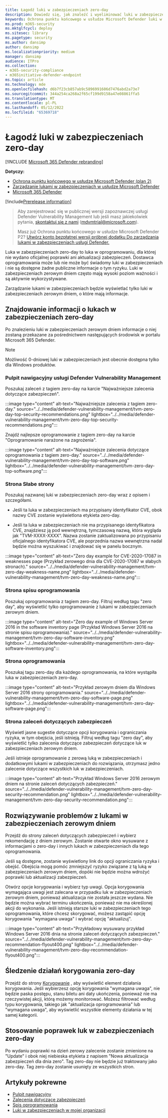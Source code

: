 ```yaml
---
title: Łagodź luki w zabezpieczeniach zero-day
description: Dowiedz się, jak znaleźć i wyeliminować luki w zabezpieczeniach zerowym dniem w środowisku za pośrednictwem Zarządzanie zagrożeniami i lukami.
keywords: Ochrona punktu końcowego w usłudze Microsoft Defender luki w zabezpieczeniach tvm zero day, tvm, threat & zarządzanie lukami w zabezpieczeniach, zero day, 0-day, mitigate 0 day vulnerabilities, vulnerable CVE
ms.prod: m365-security
ms.mktglfcycl: deploy
ms.sitesec: library
ms.pagetype: security
ms.author: dansimp
author: dansimp
ms.localizationpriority: medium
manager: dansimp
audience: ITPro
ms.collection:
- m365-security-compliance
- m365initiative-defender-endpoint
ms.topic: article
ms.technology: mde
ms.openlocfilehash: d6b7f23cb857ab9c5896991606d7476abd2a73e7
ms.sourcegitcommit: 344a254ca268a2f65cf199d9158a47e08861ffa5
ms.translationtype: MT
ms.contentlocale: pl-PL
ms.lasthandoff: 05/12/2022
ms.locfileid: "65369718"
---
```

# <a name="mitigate-zero-day-vulnerabilities"></a>Łagodź luki w zabezpieczeniach zero-day

[!INCLUDE [Microsoft 365 Defender rebranding](../../includes/microsoft-defender.md)]

**Dotyczy:**

- [Ochrona punktu końcowego w usłudze Microsoft Defender (plan 2)](https://go.microsoft.com/fwlink/?linkid=2154037) 
- [Zarządzanie lukami w zabezpieczeniach w usłudze Microsoft Defender](index.yml)
- [Microsoft 365 Defender](https://go.microsoft.com/fwlink/?linkid=2118804)

[!include[Prerelease information](../../includes/prerelease.md)]

> Aby zarejestrować się w publicznej wersji zapoznawczej usługi Defender Vulnerability Management lub jeśli masz jakiekolwiek pytania, [skontaktuj się z nami](mailto:mdvmtrial@microsoft.com) (mdvmtrial@microsoft.com).
>
> Masz już Ochrona punktu końcowego w usłudze Microsoft Defender P2? [Utwórz konto bezpłatnej wersji próbnej dodatku Do zarządzania lukami w zabezpieczeniach usługi Defender.](https://signup.microsoft.com/get-started/signup?products=5908ecaa-b8a7-4a04-b6c0-d44fd934b6f2)

Luka w zabezpieczeniach zero-day to luka w oprogramowaniu, dla której nie wydano oficjalnej poprawki ani aktualizacji zabezpieczeń. Dostawca oprogramowania może lub nie może być świadomy luki w zabezpieczeniach i nie są dostępne żadne publiczne informacje o tym ryzyku. Luki w zabezpieczeniach zerowym dniem często mają wysoki poziom ważności i są aktywnie wykorzystywane.

Zarządzanie lukami w zabezpieczeniach będzie wyświetlać tylko luki w zabezpieczeniach zerowym dniem, o które mają informacje.

## <a name="find-information-about-zero-day-vulnerabilities"></a>Znajdowanie informacji o lukach w zabezpieczeniach zero-day

Po znalezieniu luki w zabezpieczeniach zerowym dniem informacje o niej zostaną przekazane za pośrednictwem następujących środowisk w portalu Microsoft 365 Defender.

> [!NOTE]
> Możliwość 0-dniowej luki w zabezpieczeniach jest obecnie dostępna tylko dla Windows produktów.

### <a name="defender-vulnerability-management-dashboard"></a>Pulpit nawigacyjny usługi Defender Vulnerability Management

Poszukaj zaleceń z tagiem zero-day na karcie "Najważniejsze zalecenia dotyczące zabezpieczeń".

:::image type="content" alt-text="Najważniejsze zalecenia z tagiem zero-day." source="../../media/defender-vulnerability-management/tvm-zero-day-top-security-recommendations.png" lightbox="../../media/defender-vulnerability-management/tvm-zero-day-top-security-recommendations.png":::

Znajdź najlepsze oprogramowanie z tagiem zero-day na karcie "Oprogramowanie narażone na zagrożenia".

:::image type="content" alt-text="Najważniejsze zalecenia dotyczące oprogramowania z tagiem zero-day." source="../../media/defender-vulnerability-management/tvm-zero-day-top-software.png" lightbox="../../media/defender-vulnerability-management/tvm-zero-day-top-software.png":::

### <a name="weaknesses-page"></a>Strona Słabe strony

Poszukaj nazwanej luki w zabezpieczeniach zero-day wraz z opisem i szczegółami.

- Jeśli ta luka w zabezpieczeniach ma przypisany identyfikator CVE, obok nazwy CVE zostanie wyświetlona etykieta zero-day.

- Jeśli ta luka w zabezpieczeniach nie ma przypisanego identyfikatora CVE, znajdziesz ją pod wewnętrzną, tymczasową nazwą, która wygląda jak "TVM-XXXX-XXXX". Nazwa zostanie zaktualizowana po przypisaniu oficjalnego identyfikatora CVE, ale poprzednia nazwa wewnętrzna nadal będzie można wyszukiwać i znajdować się w panelu bocznym.

:::image type="content" alt-text="Zero day example for CVE-2020-17087 in weaknesses page (Przykład zerowego dnia dla CVE-2020-17087 w słabych stronach)." source="../../media/defender-vulnerability-management/tvm-zero-day-weakness-name.png" lightbox="../../media/defender-vulnerability-management/tvm-zero-day-weakness-name.png":::

### <a name="software-inventory-page"></a>Strona spisu oprogramowania

Poszukaj oprogramowania z tagiem zero-day. Filtruj według tagu "zero day", aby wyświetlić tylko oprogramowanie z lukami w zabezpieczeniach zerowym dniem.

:::image type="content" alt-text="Zero day example of Windows Server 2016 in the software inventory page (Przykład Windows Server 2016 na stronie spisu oprogramowania)." source="../../media/defender-vulnerability-management/tvm-zero-day-software-inventory.png" lightbox="../../media/defender-vulnerability-management/tvm-zero-day-software-inventory.png":::

### <a name="software-page"></a>Strona oprogramowania

Poszukaj tagu zero-day dla każdego oprogramowania, na które wystąpiła luka w zabezpieczeniach zero-day.

:::image type="content" alt-text="Przykład zerowym dniem dla Windows Server 2016 strony oprogramowania." source="../../media/defender-vulnerability-management/tvm-zero-day-software-page.png" lightbox="../../media/defender-vulnerability-management/tvm-zero-day-software-page.png":::

### <a name="security-recommendations-page"></a>Strona zaleceń dotyczących zabezpieczeń

Wyświetl jasne sugestie dotyczące opcji korygowania i ograniczania ryzyka, w tym obejścia, jeśli istnieją. Filtruj według tagu "zero day", aby wyświetlić tylko zalecenia dotyczące zabezpieczeń dotyczące luk w zabezpieczeniach zerowym dniem.

Jeśli istnieje oprogramowanie z zerową luką w zabezpieczeniach i dodatkowymi lukami w zabezpieczeniach do rozwiązania, otrzymasz jedno zalecenie dotyczące wszystkich luk w zabezpieczeniach.

:::image type="content" alt-text="Przykład Windows Server 2016 zerowym dniem na stronie zaleceń dotyczących zabezpieczeń." source="../../media/defender-vulnerability-management/tvm-zero-day-security-recommendation.png" lightbox="../../media/defender-vulnerability-management/tvm-zero-day-security-recommendation.png":::

## <a name="addressing-zero-day-vulnerabilities"></a>Rozwiązywanie problemów z lukami w zabezpieczeniach zerowym dniem

Przejdź do strony zaleceń dotyczących zabezpieczeń i wybierz rekomendację z dniem zerowym. Zostanie otwarte okno wysuwane z informacjami o zero-day i innych lukach w zabezpieczeniach dla tego oprogramowania.

Jeśli są dostępne, zostanie wyświetlony link do opcji ograniczania ryzyka i obejść. Obejścia mogą pomóc zmniejszyć ryzyko związane z tą luką w zabezpieczeniach zerowym dniem, dopóki nie będzie można wdrożyć poprawki lub aktualizacji zabezpieczeń.

Otwórz opcje korygowania i wybierz typ uwagi. Opcja korygowania wymagająca uwagi jest zalecana w przypadku luk w zabezpieczeniach zerowym dniem, ponieważ aktualizacja nie została jeszcze wydana. Nie będzie można wybrać terminu ukończenia, ponieważ nie ma określonej akcji do wykonania. Jeśli istnieją starsze luki w zabezpieczeniach tego oprogramowania, które chcesz skorygować, możesz zastąpić opcję korygowania "wymagana uwaga" i wybrać opcję "aktualizuj".

:::image type="content" alt-text="Przykładowy wysuwany przykład Windows Server 2016 dnia na stronie zaleceń dotyczących zabezpieczeń." source="../../media/defender-vulnerability-management/tvm-zero-day-recommendation-flyout400.png" lightbox="../../media/defender-vulnerability-management/tvm-zero-day-recommendation-flyout400.png":::

## <a name="track-zero-day-remediation-activities"></a>Śledzenie działań korygowania zero-day

Przejdź do strony [Korygowanie](tvm-remediation.md) , aby wyświetlić element działania korygowania. Jeśli wybierzesz opcję korygowania "wymagana uwaga", nie będzie paska postępu, stanu biletu ani daty ukończenia, ponieważ nie ma rzeczywistej akcji, którą możemy monitorować. Możesz filtrować według typu korygowania, takiego jak "aktualizacja oprogramowania" lub "wymagana uwaga", aby wyświetlić wszystkie elementy działania w tej samej kategorii.

## <a name="patching-zero-day-vulnerabilities"></a>Stosowanie poprawek luk w zabezpieczeniach zero-day

Po wydaniu poprawki na dzień zerowy zalecenie zostanie zmienione na "Update" i obok niej niebieska etykieta z napisem "Nowa aktualizacja zabezpieczeń dla dnia zero". Tag zero-day nie będzie już traktowany jako zero-day. Tag zero-day zostanie usunięty ze wszystkich stron.

## <a name="related-articles"></a>Artykuły pokrewne

- [Pulpit nawigacyjny](tvm-dashboard-insights.md)
- [Zalecenia dotyczące zabezpieczeń](tvm-security-recommendation.md)
- [Spis oprogramowania](tvm-software-inventory.md)
- [Luki w zabezpieczeniach w mojej organizacji](tvm-weaknesses.md)

